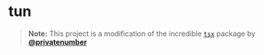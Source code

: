 # tun

> **Note:** This project is a modification of the incredible [`tsx`](https://github.com/esbuild-kit/tsx) package by [**@privatenumber**](https://github.com/privatenumber)
